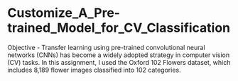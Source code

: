 # Customize_A_Pre-trained_Model_for_CV_Classification
Objective - Transfer learning using pre-trained convolutional neural networks (CNNs) has become a widely adopted strategy in computer vision (CV) tasks. In this assignment, I used the Oxford 102 Flowers dataset, which includes 8,189 flower images classified into 102 categories. 
